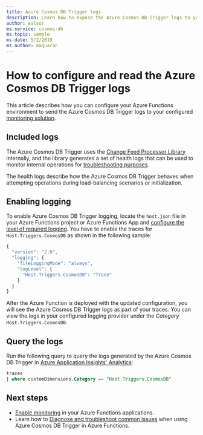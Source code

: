 ```yaml
---
title: Azure Cosmos DB Trigger logs
description: Learn how to expose the Azure Cosmos DB Trigger logs to your Azure Functions logging pipeline
author: ealsur
ms.service: cosmos-db
ms.topic: sample
ms.date: 5/2/2019
ms.author: maquaran
---
```


# How to configure and read the Azure Cosmos DB Trigger logs

This article describes how you can configure your Azure Functions environment to send the Azure Cosmos DB Trigger logs to your configured [monitoring solution](../azure-functions/functions-monitoring.md).

## Included logs

The Azure Cosmos DB Trigger uses the [Change Feed Processor Library](./change-feed-processor.md) internally, and the library generates a set of health logs that can be used to monitor internal operations for [troubleshooting purposes](./troubleshoot-changefeed-functions.md).

The health logs describe how the Azure Cosmos DB Trigger behaves when attempting operations during load-balancing scenarios or initialization.

## Enabling logging

To enable Azure Cosmos DB Trigger logging, locate the `host.json` file in your Azure Functions project or Azure Functions App and [configure the level of required logging](../azure-functions/functions-monitoring.md#log-configuration-in-hostjson). You have to enable the traces for  `Host.Triggers.CosmosDB` as shown in the following sample:

```js
{
  "version": "2.0",
  "logging": {
    "fileLoggingMode": "always",
    "logLevel": {
      "Host.Triggers.CosmosDB": "Trace"
    }
  }
}
```

After the Azure Function is deployed with the updated configuration, you will see the Azure Cosmos DB Trigger logs as part of your traces. You can view the logs in your configured logging provider under the *Category* `Host.Triggers.CosmosDB`.

## Query the logs

Run the following query to query the logs generated by the Azure Cosmos DB Trigger in [Azure Application Insights' Analytics](../azure-monitor/app/analytics.md):

```sql
traces
| where customDimensions.Category == "Host.Triggers.CosmosDB"
```

## Next steps

* [Enable monitoring](../azure-functions/functions-monitoring.md) in your Azure Functions applications.
* Learn how to [Diagnose and troubleshoot common issues](./troubleshoot-changefeed-functions.md) when using Azure Cosmos DB Trigger in Azure Functions.